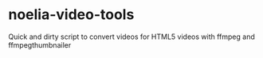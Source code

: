 noelia-video-tools
==================

Quick and dirty script to convert videos for HTML5 videos with ffmpeg and ffmpegthumbnailer
